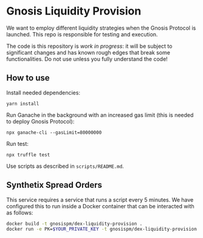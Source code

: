 # Gnosis Liquidity Provision

We want to employ different liquidity strategies when the Gnosis Protocol is launched.
This repo is responsible for testing and execution.

The code is this repository is _work in progress_: it will be subject to significant changes and has known rough edges that break some functionalities.
Do not use unless you fully understand the code!

## How to use

Install needed dependencies:

```
yarn install
```

Run Ganache in the background with an increased gas limit (this is needed to deploy Gnosis Protocol):

```
npx ganache-cli --gasLimit=80000000
```

Run test:

```
npx truffle test
```

Use scripts as described in `scripts/README.md`.

## Synthetix Spread Orders

This service requires a service that runs a script every 5 minutes. We have configured this to run inside a Docker container that can be interacted with as follows:

```sh
docker build -t gnosispm/dex-liquidity-provision .
docker run -e PK=$YOUR_PRIVATE_KEY -t gnosispm/dex-liquidity-provision:latest "truffle exec scripts/synthetix/facilitate_trade.js --network rinkeby"
```
